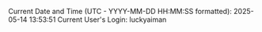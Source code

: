 Current Date and Time (UTC - YYYY-MM-DD HH:MM:SS formatted): 2025-05-14 13:53:51
Current User's Login: luckyaiman
